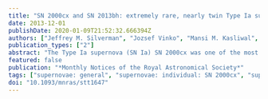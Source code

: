 ```yaml
---
title: "SN 2000cx and SN 2013bh: extremely rare, nearly twin Type Ia supernovae"
date: 2013-12-01
publishDate: 2020-01-09T21:52:32.666394Z
authors: ["Jeffrey M. Silverman", "Jozsef Vinko", "Mansi M. Kasliwal", "Ori D. Fox", "Yi Cao", "Joel Johansson", "Daniel A. Perley", "David Tal", "J. Craig Wheeler", "Rahman Amanullah", "Iair Arcavi", "Joshua S. Bloom", "Avishay Gal-Yam", "Ariel Goobar", "Shrinivas R. Kulkarni", "Russ Laher", "William H. Lee", "G. H. Marion", "Peter E. Nugent", "Isaac Shivvers"]
publication_types: ["2"]
abstract: "The Type Ia supernova (SN Ia) SN 2000cx was one of the most peculiar transients ever discovered, with a rise to maximum brightness typical of a SN Ia, but a slower decline and a higher photospheric temperature. 13 yr later SN 2013bh (also known as iPTF13abc), a near identical twin, was discovered and we obtained optical and near-infrared photometry and low-resolution optical spectroscopy from discovery until about 1 month past r-band maximum brightness. The spectra of both objects show iron-group elements [Co II, Ni II, Fe II, Fe III and high- velocity features (HVFs) of Ti II], intermediate-mass elements (Si II, Si III and S II) and separate normal velocity features (̃12 000 km s$^-1$) and HVFs (̃24 000 km s$^-1$) of Ca II. Persistent absorption from Fe III and Si III, along with the colour evolution, implies high blackbody temperatures for SNe 2013bh and 2000cx (̃12 000 K). Both objects lack narrow Na I D absorption and exploded in the outskirts of their hosts, indicating that the SN environments were relatively free of interstellar or circumstellar material and may imply that the progenitors came from a relatively old and low-metallicity stellar population. Models of SN 2000cx, seemingly applicable to SN 2013bh, imply the production of up to ̃1 M$_☉$ of $^56$Ni and (4.3-5.5) × 10$^-3$ M$_☉$ of fast-moving Ca ejecta."
featured: false
publication: "*Monthly Notices of the Royal Astronomical Society*"
tags: ["supernovae: general", "supernovae: individual: SN 2000cx", "supernovae: individual: SN 2013bh", "Astrophysics - Solar and Stellar Astrophysics", "Astrophysics - Cosmology and Nongalactic Astrophysics"]
doi: "10.1093/mnras/stt1647"
---
```


